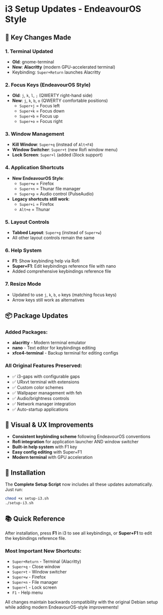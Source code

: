 # i3 Setup Updates - EndeavourOS Style

## 🎯 Key Changes Made

### 1. **Terminal Updated**
- **Old**: gnome-terminal 
- **New**: **Alacritty** (modern GPU-accelerated terminal)
- Keybinding: `Super+Return` launches Alacritty

### 2. **Focus Keys (EndeavourOS Style)**
- **Old**: `j`, `k`, `l`, `;` (QWERTY right-hand side)
- **New**: `j`, `k`, `b`, `o` (QWERTY comfortable positions)
  - `Super+j` = Focus left
  - `Super+k` = Focus down  
  - `Super+b` = Focus up
  - `Super+o` = Focus right

### 3. **Window Management**
- **Kill Window**: `Super+q` (instead of `Alt+F4`)
- **Window Switcher**: `Super+t` (new Rofi window menu)
- **Lock Screen**: `Super+l` (added i3lock support)

### 4. **Application Shortcuts**
- **New EndeavourOS Style**:
  - `Super+w` = Firefox
  - `Super+n` = Thunar file manager
  - `Super+p` = Audio control (PulseAudio)
- **Legacy shortcuts still work**:
  - `Super+i` = Firefox
  - `Alt+e` = Thunar

### 5. **Layout Controls**
- **Tabbed Layout**: `Super+g` (instead of `Super+w`)
- All other layout controls remain the same

### 6. **Help System**
- **F1**: Show keybinding help via Rofi
- **Super+F1**: Edit keybindings reference file with nano
- Added comprehensive keybindings reference file

### 7. **Resize Mode**
- Updated to use `j`, `k`, `b`, `o` keys (matching focus keys)
- Arrow keys still work as alternatives

## 📦 Package Updates

### Added Packages:
- **alacritty** - Modern terminal emulator
- **nano** - Text editor for keybindings editing
- **xfce4-terminal** - Backup terminal for editing configs

### All Original Features Preserved:
- ✅ i3-gaps with configurable gaps
- ✅ URxvt terminal with extensions  
- ✅ Custom color schemes
- ✅ Wallpaper management with feh
- ✅ Audio/brightness controls
- ✅ Network manager integration
- ✅ Auto-startup applications

## 🎨 Visual & UX Improvements

- **Consistent keybinding scheme** following EndeavourOS conventions
- **Rofi integration** for application launcher AND window switcher
- **Built-in help system** with F1 key
- **Easy config editing** with Super+F1
- **Modern terminal** with GPU acceleration

## 🚀 Installation

The **Complete Setup Script** now includes all these updates automatically. Just run:

```bash
chmod +x setup-i3.sh
./setup-i3.sh
```

## 📚 Quick Reference

After installation, press **F1** in i3 to see all keybindings, or **Super+F1** to edit the keybindings reference file.

### Most Important New Shortcuts:
- `Super+Return` - Terminal (Alacritty)
- `Super+q` - Close window
- `Super+t` - Window switcher  
- `Super+w` - Firefox
- `Super+n` - File manager
- `Super+l` - Lock screen
- `F1` - Help menu

All changes maintain backwards compatibility with the original Debian setup while adding modern EndeavourOS-style improvements!
